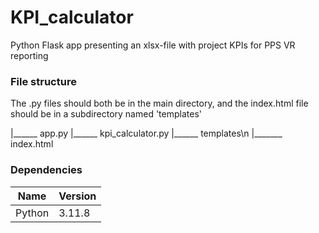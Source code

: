 # KPI_calculator
Python Flask app presenting an xlsx-file with project KPIs for PPS VR reporting

### File structure
The .py files should both be in the main directory, and the index.html file should be in a subdirectory named 'templates'

\|______ app.py
\|______ kpi_calculator.py
\|______ templates\n
            \|_______ index.html


### Dependencies
| Name | Version |
|-|-|
| Python | 3.11.8 |
